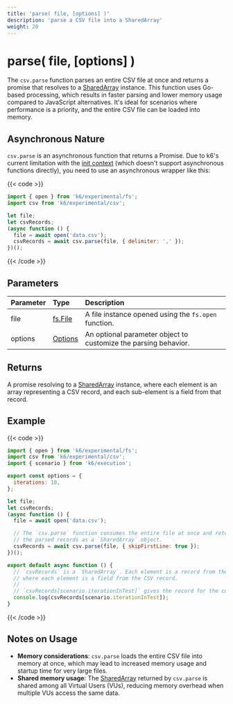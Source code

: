 ```yaml
---
title: 'parse( file, [options] )'
description: 'parse a CSV file into a SharedArray'
weight: 20
---
```


# parse( file, [options] )

The `csv.parse` function parses an entire CSV file at once and returns a promise that resolves to a [SharedArray](https://grafana.com/docs/k6/<K6_VERSION>/javascript-api/k6-data/sharedarray) instance.
This function uses Go-based processing, which results in faster parsing and lower memory usage compared to JavaScript alternatives.
It's ideal for scenarios where performance is a priority, and the entire CSV file can be loaded into memory.

## Asynchronous Nature

`csv.parse` is an asynchronous function that returns a Promise. Due to k6's current limitation with the [init context](https://grafana.com/docs/k6/<K6_VERSION>/using-k6/test-lifecycle/) (which
doesn't support asynchronous functions directly), you need to use an asynchronous wrapper like this:

{{< code >}}

```javascript
import { open } from 'k6/experimental/fs';
import csv from 'k6/experimental/csv';

let file;
let csvRecords;
(async function () {
  file = await open('data.csv');
  csvRecords = await csv.parse(file, { delimiter: ',' });
})();
```

{{< /code >}}

## Parameters

| Parameter | Type                                                                                          | Description                                                     |
| :-------- | :-------------------------------------------------------------------------------------------- | :-------------------------------------------------------------- |
| file      | [fs.File](https://grafana.com/docs/k6/<K6_VERSION>/javascript-api/k6-experimental/fs/file)    | A file instance opened using the `fs.open` function.            |
| options   | [Options](https://grafana.com/docs/k6/<K6_VERSION>/javascript-api/k6-experimental/fs/options) | An optional parameter object to customize the parsing behavior. |

## Returns

A promise resolving to a [SharedArray](https://grafana.com/docs/k6/<K6_VERSION>/javascript-api/k6-data/sharedarray) instance, where each element is an array representing a CSV record, and each sub-element is a field from that record.

## Example

{{< code >}}

```javascript
import { open } from 'k6/experimental/fs';
import csv from 'k6/experimental/csv';
import { scenario } from 'k6/execution';

export const options = {
  iterations: 10,
};

let file;
let csvRecords;
(async function () {
  file = await open('data.csv');

  // The `csv.parse` function consumes the entire file at once and returns
  // the parsed records as a `SharedArray` object.
  csvRecords = await csv.parse(file, { skipFirstLine: true });
})();

export default async function () {
  // `csvRecords` is a `SharedArray`. Each element is a record from the CSV file, represented as an array
  // where each element is a field from the CSV record.
  //
  // `csvRecords[scenario.iterationInTest]` gives the record for the current iteration.
  console.log(csvRecords[scenario.iterationInTest]);
}
```

{{< /code >}}

## Notes on Usage

- **Memory considerations**: `csv.parse` loads the entire CSV file into memory at once, which may lead to increased memory usage and startup time for very large files.
- **Shared memory usage**: The [SharedArray](https://grafana.com/docs/k6/<K6_VERSION>/javascript-api/k6-data/sharedarray) returned by `csv.parse` is shared among all Virtual Users (VUs), reducing memory overhead when multiple VUs access the same data.
